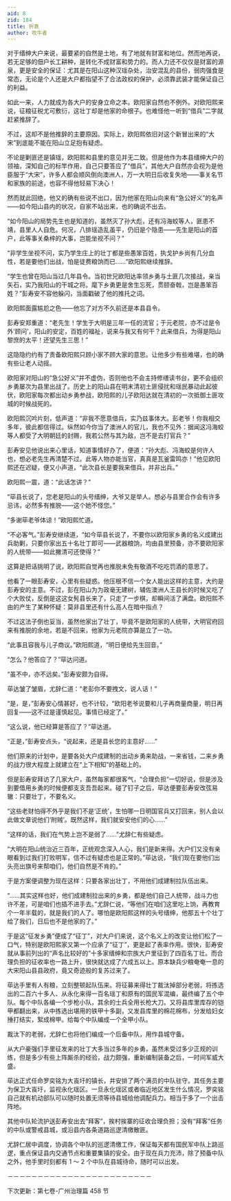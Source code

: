 ```yaml
---
aid: 8
zid: 184
title: 折衷
author: 吹牛者
---
```


对于缙绅大户来说，最要紧的自然是土地，有了地就有财富和地位。然而地再说，若无足够的佃户长工耕种，是转化不成财富和势力的。而人力还不仅仅是财富的源泉，更是安全的保证：尤其是在阳山这种汉瑶杂处，治安混乱的县份，弱肉强食是常态，无论是个人还是大户都指望不了合法政权的保护，必须靠武装才能保证自己的利益。

如此一来，人力就成为各大户的安身立命之本。欧阳家自然也不例外。对欧阳熙来说，征粮征税尤可敷衍，这壮丁却是他家的命根子。也难怪他一听到“借兵”二字就赶紧推辞了。

不过，这却不是他推辞的主要原因。实际上，欧阳熙依旧对这个新冒出来的“大宋”到底能不能在阳山立足抱有疑虑。

不论是剿匪还是镇瑶，欧阳熙和县里的意见并无二致。但是他作为本县缙绅大户的领袖，深知自己的标竿作用，自己只要答应了“借兵”，其他大户自然亦会视为是他臣服于“大宋”，许多人都会顺风倒向澳洲人，万一大明日后收复失地――事关名节和家族的前途，也容不得他轻易下决心！

然而就此回绝，他又的确有些说不出口，因为他家在阳山向来有“急公好义”的名声――如今阳山县内的状况，自家不站出来，也的确说不出去。

“如今阳山的局势先生也是知道的，虽然灭了孙大彪，还有冯海蛟等人，匪患不靖，县里人人自危。何况，八排瑶造乱虽平，仍旧是个隐患――先生是阳山的首户，此等事关桑梓的大事，岂能坐视不问？”

“非学生坐视不问，实乃学生庄上的壮丁都是些愚笨百姓，执戈护乡尚有几分血性，若是要他们出战，怕是徒费粮饷而已……”欧阳熙继续推辞。

“学生也曾在阳山当过几年县令。当初世兄欧阳达率领乡勇与土匪几次接战，亲当矢石，实乃我阳山的干城之将。麾下乡勇更是舍生忘死，贯颐奋戟，岂是愚笨百姓？”彭寿安不容他躲闪，当面戳破了他的推托之词。

欧阳熙面露尴尬之色――他忘了对方不久前还是本县县令。

彭寿安郑重道：“老先生！学生于大明是三年一任的流官；于元老院，亦不过是令外‘顾问’，阳山的安定，百姓的福祉，说来与我又有何干？此来借兵，为得是阳山黎庶的太平！还望先生三思！”

这隐隐约约有了责备欧阳熙只顾小家不顾大家的意思。让他多少有些难堪，也的确有些让老人动摇。

欧阳家对阳山的“急公好义”并不虚伪，否则他也不会主持修缮读书台，更不会组织乡勇屡次为县里出战了。历史上的阳山县在明末清初土匪侵扰和瑶民暴动此起彼伏，欧阳家每次都出动乡勇参战，欧阳熙的儿子欧阳达就在清初的一次抵御土匪攻城的时候战死的。

欧阳熙沉吟片刻，低声道：“非我不愿意借兵，实乃兹事体大。彭老爷！你我相交多年，彼此都信得过。纵然如今你当了澳洲人的官儿，我也不见外：据闻这冯海蛟等人都受了大明朝廷的封赐，我若公然与其为敌，岂不是去打官兵？”

彭寿安见他说出来心里话，知道事情好办了，便道：“孙大彪、冯海蛟是何许人也，想必老先生再清楚不过。此等人物亦能当官，真真是瓦釜雷鸣亦！”他见欧阳熙还在迟疑，便又小声道，“此次县长是要我来借兵，并非出兵。”

欧阳熙一震，道：“此话怎讲？”

“荜县长说了，您老是阳山的头号缙绅，大爷又是举人。想必与县里合作会有许多忌讳，必然多有推脱――这个她不怪您。”

“多谢荜老爷体谅！”欧阳熙忙道。

“不必客气。”彭寿安继续道，“如今荜县长说了，不要你以欧阳家乡勇的名义成建出兵助剿，只要你家出五十名壮丁即可――武器粮饷，均由县里预备，亦不要欧阳家的人统带――如此撇清可还使得？”

这算是把话挑明了说，欧阳熙自觉再也推脱未免有敬酒不吃吃罚酒的意思了。

他看了一眼彭寿安，心里有些疑惑。他压根不信一个女人能出这样的主意，大约是彭寿安的主意。不过，彭在阳山为为政毫无建树，辅佐澳洲人王县长的时候又吃了个大败仗，反倒是这这女髡县长来了，只走了一步棋，却瞬间活了满盘。欧阳熙不由的产生了某种怀疑：莫非县里还有什么高人在暗中指点？

不过这法子倒也妥当，虽然他家出了壮丁，毕竟不是欧阳家的人统带，大明官府回来有推脱的余地，若是不回来，他家为元老院亦算是立了一功。

“此事且容我与儿子商议。”欧阳熙道，“明日便给先生回音。”

“怎么？他答应了？”荜达问道。

“虽不中，亦不远矣。”彭寿安颇为自得。

荜达皱了皱眉，尤辞仁道：“老彭你不要拽文，说人话！”

“是，是，”彭寿安心情甚好，也不计较，“欧阳老爷说要和儿子再商量商量，明日再回复――这不过是谨慎起见。事情已经定了。”

“这么说，他已经算是答应了？”荜达道。

“正是，”彭寿安点头，“说起来，还是县长您的主意好……”

他们原来的计划中，是要各处大户成建制的出动乡勇来助战，一来省钱，二来乡勇的战力很大程度上就建立在“上下相知”的基础上的。

但是彭寿安拜访了几家大户，虽然每家都很客气，“合理负担”一切好说，但是涉及到要借用乡勇的时候便都支支吾吾起来。碰了钉子之后，荜达便要彭寿安改弦易辙：只要壮丁，不要名义。

“这些老财怕得不外乎是我们不是‘正统’，生怕哪一日明国官兵又打回来，别人会以此做文章说他们‘附贼’。既然这样，我们就安安他们的心……”

“这样的话，我们在气势上岂不是弱了……”尤辞仁有些疑虑。

“大明在阳山统治近三百年，正统观念深入人心，我们是新来得。大户们又没有亲眼看到过我们打败明军，信不过有疑虑也是正常的。”荜达说，“我们现在要他们出头亮出旗号来帮咱们，他们自然是不肯的。”

于是方案便调整为现在这样：只要各家出壮丁，不用他们成建制拉队伍出来。

“……其实这样也好，他们成建制拉出来的乡勇，都是他们自己人统带，战斗力也许不差，可是咱们也插不进手去。”尤辞仁说，“等他们在咱们这里吃上饷，再教育个一年半载的，就是我们的人了。哪怕是欧阳熙这样的头号缙绅，他那五十个壮丁给了我们，日后也不是他家的了。”

于是这“征发乡勇”便成了“征丁”，对大户们来说，这个名义上的改变让他们松了一口气，特别是欧阳熙家又第一个应承了“征丁”，更是起了表率作用。很快，彭寿安就从事前列出的“声名比较好的”十多家缙绅和宗族大户里征到了四百名丁壮。而合理负担的征收率也一路上升，很快就达成了六成五以上。原本缺兵少粮奄奄一息的大宋阳山县县政府，竟又奇迹般的复苏过来了。

荜达手里有人有粮，立刻整顿起队伍来。将征募来得壮丁裁汰掉部分老弱，将拣选出的二百六十多人、从永化来得一百名瑶丁和原有的国民军混编，最终编了五个中队。每个中队各编一个步枪小队，其余的士兵全用长枪大刀。又将县库里库存的铠甲都翻出来，从中拣选出堪用的铁甲十多副，又发县库里的棉花棉布，分发给妇女捶打结实，絮成棉甲。给每个中队编成一个全甲小队。

裁汰下的老弱，尤辞仁也将他们编成一个后备中队，用作县城守备。

从大户豪强们手里征发来的壮丁大多当过多年的乡勇，虽然未受过多少正规的训练，但是多少有些上阵厮杀的经验，战力颇强，重新编制装备之后，一时间军威大盛。

荜达正式任命罗奕铭为大崀圩的镇长，并安排了两个满员的中队驻守。其任务主要为保卫大崀圩，监视永化瑶区。一旦永化瑶区或者临近地区发生什么情况，罗奕铭自己就有机动部队可以随时处置无须等待县城给他调配兵力。相当于多了一个出击阵地。

其他中队轮流护送彭寿安出去“拜客”，挨村挨寨的征收合理负担；没有“拜客”任务的中队或警戒县城，或沿县内各条道路巡逻清缴散匪。

尤辞仁居中调度，协调各个中队的巡逻清缴工作，保证每天都有国民军中队上路巡逻，重点保证县内交通节点和重要集镇的安全。由于现在兵力充沛，除了预备中队之外，他手里时刻都有 1 ～ 2 个中队在县城待命，随时可以出发。

－－－－－－－－－－－－－－－－－－－－－－－－

下次更新：第七卷-广州治理篇 458 节
